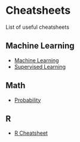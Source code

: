 # Cheatsheets

List of useful cheatsheets

## Machine Learning

- [Machine Learning](https://github.com/soulmachine/machine-learning-cheat-sheet)
- [Supervised Learning](https://github.com/rcompton/ml_cheat_sheet)

## Math

- [Probability](https://github.com/wzchen/probability_cheatsheet)

## R

- [R Cheatsheet](https://www.business-science.io/r-cheatsheet.html)
